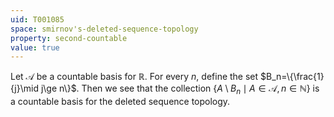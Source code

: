 ```yaml
---
uid: T001085
space: smirnov's-deleted-sequence-topology
property: second-countable
value: true
---
```

Let $\mathcal{A}$ be a countable basis for $\mathbb{R}$.  For every $n$, define the set $B_n=\{\frac{1}{j}\mid j\ge n\}$.  Then we see that the collection $\{ A\setminus B_n\mid A\in \mathcal{A}, n\in \mathbb{N}\}$ is a countable basis for the deleted sequence topology.


